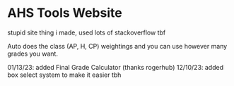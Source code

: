 # AHS Tools Website

stupid site thing i made, used lots of stackoverflow tbf

Auto does the class (AP, H, CP) weightings and you can use however many grades you want. 

01/13/23: added Final Grade Calculator (thanks rogerhub)
12/10/23: added box select system to make it easier tbh
